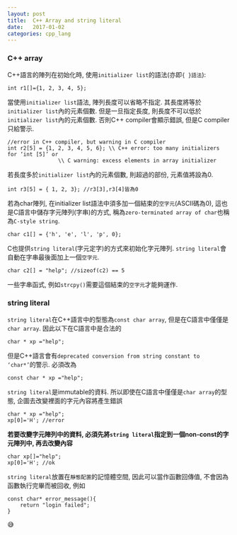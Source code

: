 ```yaml
---
layout:	post
title:	C++ Array and string literal
date:	2017-01-02
categories: cpp_lang
--- 
```

### C++ array

C++語言的陣列在初始化時, 使用`initializer list`的語法(亦即`{ }語法`):

```
int r1[]={1, 2, 3, 4, 5};
```

當使用`initializer list`語法, 陣列長度可以省略不指定. 其長度將等於`initializer list`內的元素個數.
但是一旦指定長度, 則長度不可以低於`initializer list`內的元素個數. 否則C++ compiler會顯示錯誤, 但是C compiler只給警示.

```
//error in C++ compiler, but warning in C compiler
int r2[5] = {1, 2, 3, 4, 5, 6};	\\ C++ error: too many initializers for ‘int [5]’ or
				\\ C warning: excess elements in array initializer
``` 

若長度多於`initializer list`內的元素個數, 則超過的部份, 元素值將設為0.

```
int r3[5] = { 1, 2, 3}; //r3[3],r3[4]皆為0
``` 

若為char陣列, 在initializer list語法中須多加一個結束的`空字元`(ASCII碼為0), 這也是C語言中儲存字元陣列(字串)的方式, 稱為`zero-terminated array of char`也稱為`C-style string`. 

```
char c1[] = {'h', 'e', 'l', 'p', 0};
```

C也提供`string literal`(字元定字)的方式來初始化字元陣列. `string literal`會自動在字串最後面加上一個`空字元`.

```
char c2[] = "help"; //sizeof(c2) == 5
```

一些字串函式, 例如`strcpy()`需要這個結束的`空字元`才能夠運作. 

### string literal

`string literal`在C++語言中的型態為`const char array`, 但是在C語言中僅僅是`char array`. 因此以下在C語言中是合法的

```
char * xp ="help";
```

但是C++語言會有`deprecated conversion from string constant to ‘char*’`的警示. 必須改為

```
const char * xp ="help";
```

`string literal`是immutable的資料. 所以即使在C語言中僅僅是`char array`的型態, 企圖去改變裡面的字元內容將產生錯誤

```
char * xp ="help";
xp[0]='H'; //error
```

**若要改變字元陣列中的資料, 必須先將`string literal`指定到一個non-const的字元陣列中, 再去改變內容**

```
char xp[]="help";
xp[0]='H'; //ok
```

`string literal`放置在`靜態配置`的記憶體空間, 因此可以當作函數回傳值, 不會因為函數執行完畢而被回收, 例如

```
const char* error_message(){
	return "login failed";
}
```

:sweat_smile:

